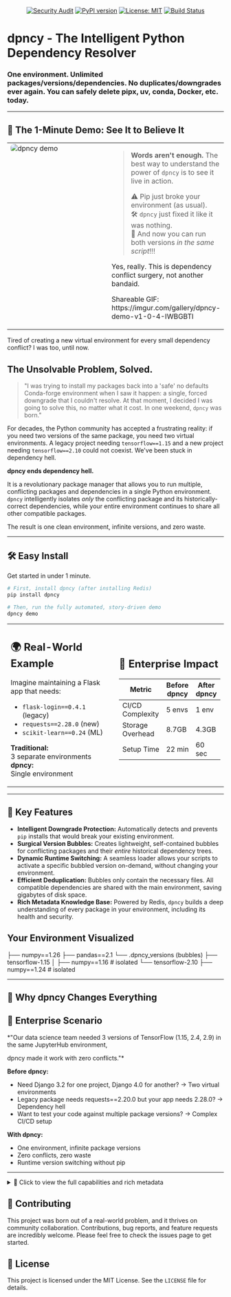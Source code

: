 <p align="center">
  <a href="https://github.com/patrickryankenneth/dpncy/actions/workflows/security_audit.yml"><img src="https://github.com/patrickryankenneth/dpncy/actions/workflows/security_audit.yml/badge.svg" alt="Security Audit"></a>
  <a href="https://pypi.org/project/dpncy/"><img src="https://img.shields.io/pypi/v/dpncy.svg" alt="PyPI version"></a>
  <a href="https://opensource.org/licenses/MIT"><img src="https://img.shields.io/badge/License-MIT-yellow.svg" alt="License: MIT"></a>
  <a href="https://github.com/patrickryankenneth/dpncy/actions/workflows/test.yml"><img src="https://github.com/patrickryankenneth/dpncy/actions/workflows/test.yml/badge.svg" alt="Build Status"></a>
</p>

# dpncy - The Intelligent Python Dependency Resolver

### One environment. Unlimited packages/versions/dependencies. No duplicates/downgrades ever again. You can safely delete pipx, uv, conda, Docker, etc. today.

---

## 🚀 The 1-Minute Demo: See It to Believe It

<table>
  <tr>
    <td style="width: 65%; vertical-align: top;">
      <img src="dpncy-demo.gif" alt="dpncy demo" style="max-width: 100%; border-radius: 8px;" />
    </td>
    <td style="width: 35%; vertical-align: top; padding-left: 20px;">
      <blockquote>
<p><strong>Words aren't enough.</strong> The best way to understand the power of <code>dpncy</code> is to see it live in action.</p>
        ⚠️ Pip just broke your environment (as usual).<br>
        🛠️ <code>dpncy</code> just fixed it like it was nothing.<br>
        🎯 And now you can run both versions <em>in the same script</em>!!!
      </blockquote>
      <p>Yes, really. This is dependency conflict surgery, not another bandaid.</p>
      <p> Shareable GIF: https://imgur.com/gallery/dpncy-demo-v1-0-4-IWBGBTl </p>
    </td>
  </tr>
</table>

Tired of creating a new virtual environment for every small dependency conflict? I was too, until now.

## The Unsolvable Problem, Solved.

> "I was trying to install my packages back into a 'safe' no defaults Conda-forge environment when I saw it happen: a single, forced downgrade that I couldn't resolve. At that moment, I decided I was going to solve this, no matter what it cost. In one weekend, `dpncy` was born."

For decades, the Python community has accepted a frustrating reality: if you need two versions of the same package, you need two virtual environments. A legacy project needing `tensorflow==1.15` and a new project needing `tensorflow==2.10` could not coexist. We've been stuck in dependency hell.

**dpncy ends dependency hell.**

It is a revolutionary package manager that allows you to run multiple, conflicting packages and dependencies in a single Python environment. `dpncy` intelligently isolates *only* the conflicting package and its historically-correct dependencies, while your entire environment continues to share all other compatible packages.

The result is one clean environment, infinite versions, and zero waste.

---

## 🛠️ Easy Install

Get started in under 1 minute.

```bash
# First, install dpncy (after installing Redis)
pip install dpncy

# Then, run the fully automated, story-driven demo
dpncy demo
```

<table>
<tr>
<td width="50%">

## 🌍 Real-World Example
Imagine maintaining a Flask app that needs:
- `flask-login==0.4.1` (legacy)
- `requests==2.28.0` (new)
- `scikit-learn==0.24` (ML)

**Traditional:**  
3 separate environments  
**dpncy:**  
Single environment  

</td>
<td width="50%">

## 🏢 Enterprise Impact
| Metric               | Before dpncy | After dpncy |
|----------------------|--------------|-------------|
| CI/CD Complexity     | 5 envs       | 1 env       |
| Storage Overhead     | 8.7GB        | 4.3GB       |
| Setup Time           | 22 min       | 60 sec      |

</td>
</tr>
</table>

---

## 🧠 Key Features

*   **Intelligent Downgrade Protection:** Automatically detects and prevents `pip` installs that would break your existing environment.
*   **Surgical Version Bubbles:** Creates lightweight, self-contained bubbles for conflicting packages and their *entire* historical dependency trees.
*   **Dynamic Runtime Switching:** A seamless loader allows your scripts to activate a specific bubbled version on-demand, without changing your environment.
*   **Efficient Deduplication:** Bubbles only contain the necessary files. All compatible dependencies are shared with the main environment, saving gigabytes of disk space.
*   **Rich Metadata Knowledge Base:** Powered by Redis, `dpncy` builds a deep understanding of every package in your environment, including its health and security.

## Your Environment Visualized

├── numpy==1.26
├── pandas==2.1
└── .dpncy_versions (bubbles)
    ├── tensorflow-1.15
    │   ├── numpy==1.16  # isolated
    └── tensorflow-2.10
        ├── numpy==1.24  # isolated

---

## 🎯 Why dpncy Changes Everything

## 🏢 Enterprise Scenario
*"Our data science team needed 3 versions of TensorFlow (1.15, 2.4, 2.9) in the same JupyterHub environment,

dpncy made it work with zero conflicts."*

**Before dpncy:**
- Need Django 3.2 for one project, Django 4.0 for another? → Two virtual environments
- Legacy package needs requests==2.20.0 but your app needs 2.28.0? → Dependency hell
- Want to test your code against multiple package versions? → Complex CI/CD setup

**With dpncy:**
- One environment, infinite package versions
- Zero conflicts, zero waste
- Runtime version switching without pip

---

<details>
<summary>🚀 Click to view the full capabilities and rich metadata </summary>

### Command Line Interface

```bash
# See the complete status of your main environment and all bubbles
dpncy status

# Get deep metadata, including all known versions of a package
dpncy info flask-login

# List all packages in your environment with a health check
dpncy list
📋 Found 223 packages:
  🛡️💚 absl-py v2.3.1 - Abseil Python Common Libraries, see https://github.com/ab...
  🛡️💚 absl_py v2.3.1.dist - Abseil Python Common Libraries, see https://github.com/ab...
  🛡️💚 annotated-types v0.7.0 - Reusable constraint types to use with typing.Annotated
  🛡️💚 annotated_types v0.7.0.dist - Reusable constraint types to use with typing.Annotated
  🛡️💚 anyio v4.9.0 - High level compatibility layer for multiple asynchronous ...
  🛡️💚 argon2-cffi v25.1.0 - Argon2 for Python
  🛡️💚 argon2-cffi-bindings v21.2.0 - Low-level CFFI bindings for Argon2
(continues on..............)
```
### The Knowledge Base

`dpncy` gives you unprecedented insight into your environment by storing rich metadata in Redis.

**Check for all known versions of a package:**
```bash
# redis-cli SMEMBERS "dpncy:pkg:flask-login:installed_versions"
1) "0.6.3"  # Active
2) "0.4.1"  # In a bubble
```

**Get deep metadata for a specific bubbled version:**
```bash
# redis-cli HGETALL "dpncy:pkg:flask-login:0.4.1"
1) "Version"
2) "0.4.1"
3) "dependencies"
4) "[\"Flask>=0.9\", \"Werkzeug>=0.11.15\"]"
...and 50+ other fields
```

**Test these commands in your environment after installing an older version to prove your newer one stayed safe!**

python -c "import flask_login; print(f'\033[1;32mACTIVE VERSION:\033[0m {flask_login.__version__}')"

```bash
ACTIVE VERSION: 0.6.3
```
pip show flask-login | grep Version
```bash
Version: 0.6.3
```

</details>

## 🤝 Contributing

This project was born out of a real-world problem, and it thrives on community collaboration. Contributions, bug reports, and feature requests are incredibly welcome. Please feel free to check the issues page to get started.

## 📄 License

This project is licensed under the MIT License. See the `LICENSE` file for details.
